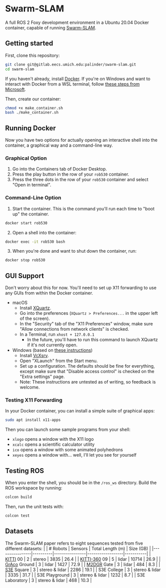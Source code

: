 # Swarm-SLAM

A full ROS 2 Foxy development environment in a Ubuntu 20.04 Docker container, capable of running [Swarm-SLAM](https://github.com/MISTLab/Swarm-SLAM).

## Getting started

First, clone this repository:

```bash
git clone git@gitlab.eecs.umich.edu:palinder/swarm-slam.git
cd swarm-slam
```

If you haven't already, install [Docker](https://www.docker.com/). If you're on Windows and want to interact with Docker from a WSL terminal, follow [these steps from Microsoft](https://docs.microsoft.com/en-us/windows/wsl/tutorials/wsl-containers#install-docker-desktop).

Then, create our container:

```bash
chmod +x make_container.sh
bash ./make_container.sh
```

## Running Docker

Now you have two options for actually opening an interactive shell into the container, a graphical way and a command-line way.

### Graphical Option

1. Go into the Containers tab of Docker Desktop.
2. Press the play button in the row of your `rob530` container.
3. Press the three dots in the row of your `rob530` container and select "Open in terminal".

### Command-Line Option

1. Start the container. This is the command you'll run each time to "boot up" the container.

```bash
docker start rob530
```

2. Open a shell into the container:

```bash
docker exec -it rob530 bash
```

3. When you're done and want to shut down the container, run:

```bash
docker stop rob530
```

## GUI Support

Don't worry about this for now.
You'll need to set up X11 forwarding to use any GUIs from within the Docker container.

- macOS
  - Install [XQuartz](https://www.xquartz.org/).
  - Go into the preferences (`XQuartz > Preferences...` in the upper left of the screen).
  - In the "Security" tab of the "X11 Preferences" window, make sure "Allow connections from network clients" is checked.
  - In a Terminal, run `xhost + 127.0.0.1`
    - In the future, you'll have to run this command to launch XQuartz if it's not currently open.
- Windows (based on [these instructions](https://dev.to/darksmile92/run-gui-app-in-linux-docker-container-on-windows-host-4kde))
  - Install [VcXsrv](https://sourceforge.net/projects/vcxsrv/).
  - Open "XLaunch" from the Start menu.
  - Set up a configuration. The defaults should be fine for everything, except make sure that "Disable access control" is checked on the "Extra settings" page.
  - Note: These instructions are untested as of writing, so feedback is welcome.

### Testing X11 Forwarding

In your Docker container, you can install a simple suite of graphical apps:

```bash
sudo apt install x11-apps
```

Then you can launch some sample programs from your shell:

- `xlogo` opens a window with the X11 logo
- `xcalc` opens a scientific calculator utility
- `ico` opens a window with some animated polyhedrons
- `xeyes` opens a window with... well, I'll let you see for yourself

## Testing ROS

When you enter the shell, you should be in the `/ros_ws` directory. Build the ROS workspace by running:

```bash
colcon build
```

Then, run the unit tests with:

```bash
colcon test
```

## Datasets

The Swarm-SLAM paper refers to eight sequences tested from five different datasets:
| | # Robots | Sensors | Total Length (m) | Size (GB) |
|----------------|----------|----------------|------------------|-----------|
| [KITTI](https://www.cvlibs.net/datasets/kitti/) 00 | 2 | stereo | 3835 | 26.4 |
| [KITTI-360](https://www.cvlibs.net/datasets/kitti-360/) 09 | 5 | lidar | 10714 | 26.9 |
| [GrAco](https://sites.google.com/view/graco-dataset) Ground | 3 | lidar | 1427 | 72.9 |
| [M2DGR](https://github.com/SJTU-ViSYS/M2DGR) Gate | 3 | lidar | 484 | 8.3 |
| [S3E](https://github.com/PengYu-Team/S3E) Square | 3 | stereo & lidar | 2286 | 19.1 |
| S3E College | 3 | stereo & lidar | 3335 | 31.7 |
| S3E Playground | 3 | stereo & lidar | 1232 | 8.7 |
| S3E Laboratory | 3 | stereo & lidar | 468 | 10.3 |
